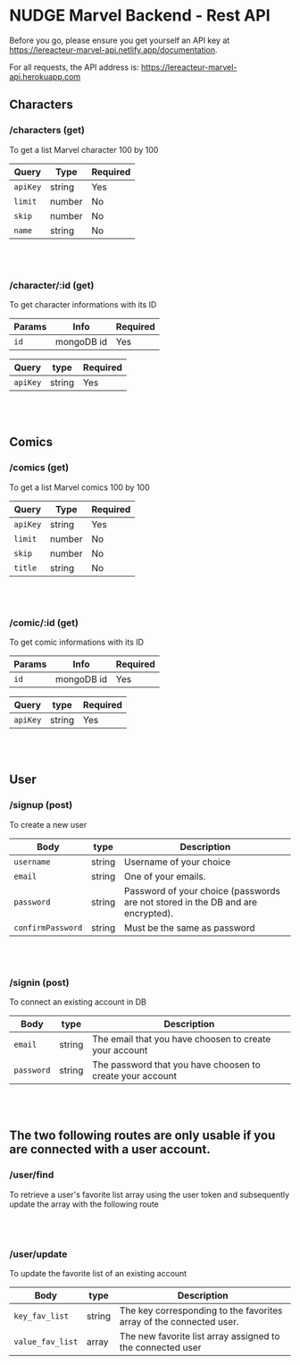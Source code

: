
# NUDGE Marvel Backend - Rest API

Before you go, please ensure you get yourself an API key at https://lereacteur-marvel-api.netlify.app/documentation.

For all requests, the API address is: https://lereacteur-marvel-api.herokuapp.com

## Characters

### /characters (get)

To get a list Marvel character 100 by 100 

| Query             | Type    | Required |
| ----------------- | ------- | -------- |
| `apiKey`          | string  | Yes      |
| `limit`           | number  | No       |
| `skip`            | number  | No       |
| `name`            | string  | No       |

<br>
<br>


### /character/:id (get) 

To get character informations with its ID 

| Params            | Info        | Required |
| ----------------- | ----------- | -------- |
| `id`              | mongoDB id  | Yes      |


| Query   | type   | Required |
| --------| -------| -------- |
|`apiKey` | string | Yes      |

<br>
<br>

## Comics

### /comics (get) 

To get a list Marvel comics 100 by 100 

| Query             | Type    | Required |
| ----------------- | ------- | -------- |
| `apiKey`          | string  | Yes      |
| `limit`           | number  | No       |
| `skip`            | number  | No       |
| `title`           | string  | No       |

<br>
<br>

### /comic/:id (get) 

To get comic informations with its ID 

| Params            | Info        | Required |
| ----------------- | ----------- | -------- |
| `id`              | mongoDB id  | Yes      |


| Query   | type   | Required |
| --------| -------| -------- |
|`apiKey` | string | Yes      |

<br>
<br>


## User

### /signup (post)

To create a new user

| Body            | type   | Description|
| --------------- | ------ | ------------------------------------------------------------------------------ | 
|`username`       | string | Username of your choice                                                        |
|`email`          | string | One of your emails.                                                            |
|`password`       | string | Password of your choice (passwords are not stored in the DB and are encrypted).|
|`confirmPassword`| string | Must be the same as password                                                   |


<br>
<br>

### /signin (post)

To connect an existing account in DB

| Body     | type   | Description |
| -------- | ------ | -------- |
|`email`   | string | The email that you have choosen to create your account    |
|`password`| string | The password that you have choosen to create your account |


<br>
<br>

## The two following routes are only usable if you are connected with a user account.

### /user/find 

To retrieve a user's favorite list array using the user token and subsequently update the array with the following route

<br>
<br>

### /user/update 

To update the favorite list of an existing account

| Body           | type   | Description |
| -------------- | ------ | -------- |
|`key_fav_list`  | string | The key corresponding to the favorites array of the connected user. |
|`value_fav_list`| array  | The new favorite list array assigned to the connected user          |











